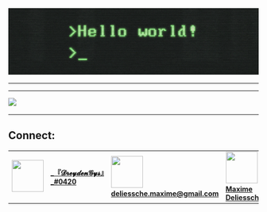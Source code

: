 <div align="center"><img src="hellow.gif"/>
<!--
https://miro.medium.com/max/2400/1*OohqW5DGh9CQS4hLY5FXzA.png 
https://hackernoon.com/images/f2px36fy.gif
-->
</div>

--------

--------
<div>
  <img width="400px" src="https://github-readme-stats.vercel.app/api/?username=DreydenGys&show_icons=true&title_color=fff&icon_color=79ff97&text_color=9f9f9f&bg_color=151515"/>
 </div>

--------
## Connect:
<table border="0px">
<tr>
  <td>
    <a href="discord.com" align="center" valign="center" height="64px">
        <img width="64px" height="64px" src="https://cdn.icon-icons.com/icons2/1476/PNG/512/discord_101785.png"/>
    </a>
  </td>
  <td>
    <a href="discord.com" align="center" valign="center" height="64px">
      <strong>_『𝓓𝓻𝓮𝔂𝓭𝓮𝓷𝓖𝔂𝓼』_#0420</strong>
    </a>
  </td>
  
  <td>
    <a href="mailto:deliessche.maxime@gmail.com">
      <img width="64px" height="64px" src="https://cdn.icon-icons.com/icons2/652/PNG/512/gmail_icon-icons.com_59877.png"/><strong>deliessche.maxime@gmail.com</strong>
    </a>
  </td>
  <td>
    <a href="https://www.linkedin.com/in/maxime-deliessche-92780a1a0/">
      <img width="64px" height="64px" src="http://www.master221.fr/wp-content/uploads/2019/11/linkedin-icon.png"/>
      <strong>Maxime Deliessche</strong>
    </a>
  </td>
 <tr>
</table>

